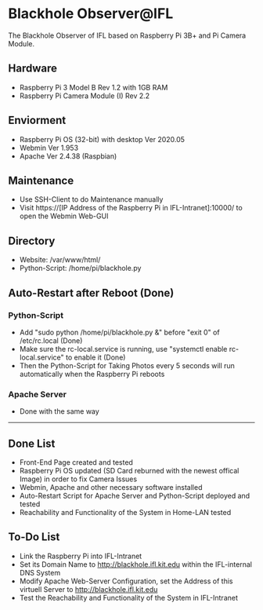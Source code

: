 # Blackhole Observer@IFL
The Blackhole Observer of IFL based on Raspberry Pi 3B+ and Pi Camera Module.

## Hardware
* Raspberry Pi 3 Model B Rev 1.2 with 1GB RAM
* Raspberry Pi Camera Module (I) Rev 2.2

## Enviorment
* Raspberry Pi OS (32-bit) with desktop Ver 2020.05
* Webmin Ver 1.953
* Apache Ver 2.4.38 (Raspbian)

## Maintenance
* Use SSH-Client to do Maintenance manually
* Visit https://[IP Address of the Raspberry Pi in IFL-Intranet]:10000/ to open the Webmin Web-GUI

## Directory
* Website: /var/www/html/
* Python-Script: /home/pi/blackhole.py

## Auto-Restart after Reboot (Done)

### Python-Script
* Add "sudo python /home/pi/blackhole.py &" before "exit 0" of /etc/rc.local (Done)
* Make sure the rc-local.service is running, use "systemctl enable rc-local.service" to enable it (Done)
* Then the Python-Script for Taking Photos every 5 seconds will run automatically when the Raspberry Pi reboots

### Apache Server
* Done with the same way

***

## Done List
* Front-End Page created and tested
* Raspberry Pi OS updated (SD Card reburned with the newest offical Image) in order to fix Camera Issues
* Webmin, Apache and other necessary software installed
* Auto-Restart Script for Apache Server and Python-Script deployed and tested
* Reachability and Functionality of the System in Home-LAN tested

## To-Do List
* Link the Raspberry Pi into IFL-Intranet
* Set its Domain Name to http://blackhole.ifl.kit.edu within the IFL-internal DNS System
* Modify Apache Web-Server Configuration, set the Address of this virtuell Server to http://blackhole.ifl.kit.edu
* Test the Reachability and Functionality of the System in IFL-Intranet
